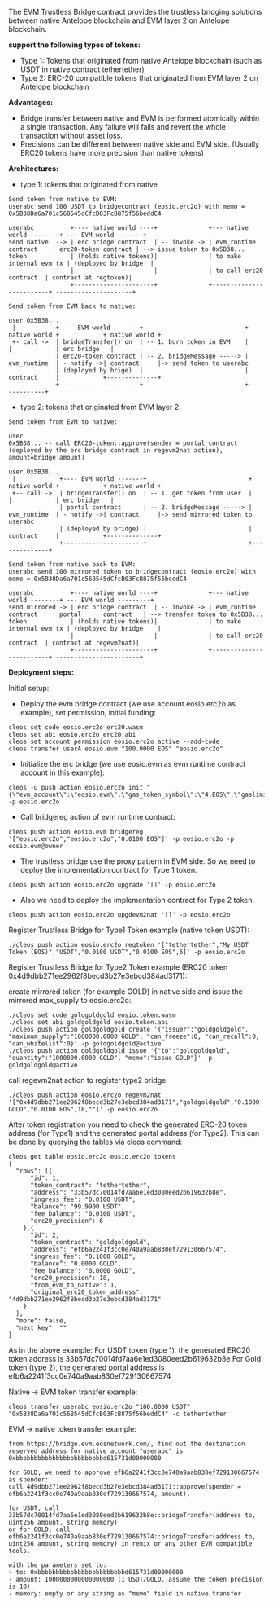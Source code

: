 The EVM Trustless Bridge contract provides the trustless bridging solutions between native Antelope blockchain and EVM layer 2 on Antelope blockchain.

**support the following types of tokens:**
- Type 1: Tokens that originated from native Antelope blockchain (such as USDT in native contract tethertether)
- Type 2: ERC-20 compatible tokens that originated from EVM layer 2 on Antelope blockchain

**Advantages:**
- Bridge transfer between native and EVM is performed atomically within a single transaction. Any failure will fails and revert the whole transaction without asset loss.
- Precisions can be different between native side and EVM side. (Usually ERC20 tokens have more precision than native tokens)

**Architectures:**

- type 1: tokens that originated from native
```
Send token from native to EVM:
userabc send 100 USDT to bridgecontract (eosio.erc2o) with memo = 0x5B38Da6a701c568545dCfcB03FcB875f56beddC4

userabc          +---- native world ----+              +--- native world --------+ --- EVM world -------+
send native  --> | erc bridge contract  | -- invoke -> | evm_runtime contract    | erc20-token contract | --> issue token to 0x5B38...
token            | (holds native tokens)|              | to make internal evm tx | (deployed by bridge  |
                 |                      |              | to call erc20 contract  | contract at regtoken)|
                 +----------------------+              +-------------------------+ ---------------------+
				 
Send token from EVM back to native:

user 0x5B38...
 |           +---- EVM world -------+                            + native world +            + native world +
 +- call ->  | bridgeTransfer() on  | -- 1. burn token in EVM    |              |            | erc bridge   |
             | erc20-token contract | -- 2. bridgeMessage -----> | evm_runtime  | - notify ->| contract     |-> send token to userabc
             | (deployed by brige)  |                            | contract     |            +--------------+
             +----------------------+                            +--------------+
```


- type 2: tokens that originated from EVM layer 2:

```
Send token from EVM to native:

user 
0x5B38... -- call ERC20-token::approve(sender = portal contract (deployed by the erc bridge contract in regevm2nat action), amount=bridge amount)

user 0x5B38...
 |            +---- EVM world -------+                            + native world +            + native world +
 +-- call ->  | bridgeTransfer() on  | -- 1. get token from user  |              |            | erc bridge   |
              | portal contract      | -- 2. bridgeMessage -----> | evm_runtime  | - notify ->| contract     |-> send mirrored token to userabc
              | (deployed by bridge) |                            | contract     |            +--------------+
              +----------------------+                            +--------------+
					   
Send token from native back to EVM:
userabc send 100 mirrored token to bridgecontract (eosio.erc2o) with memo = 0x5B38Da6a701c568545dCfcB03FcB875f56beddC4

userabc          +---- native world ----+              +--- native world --------+ --- EVM world ---------+
send mirrored -> | erc bridge contract  | -- invoke -> | evm_runtime contract    | portal      contract   | --> transfer token to 0x5B38...
token            | (holds native tokens)|              | to make internal evm tx | (deployed by bridge    |
                 |                      |              | to call erc20 contract  | contract at regevm2nat)|
                 +----------------------+              +-------------------------+ -----------------------+
```


**Deployment steps:**

Initial setup:

- Deploy the evm bridge contract (we use account eosio.erc2o as example), set permission, initial funding:
```
cleos set code eosio.erc2o erc20.wasm 
cleos set abi eosio.erc2o erc20.abi
cleos set account permission eosio.erc2o active --add-code
cleos transfer userA eosio.evm "100.0000 EOS" "eosio.erc2o"
```

- Initialize the erc bridge (we use eosio.evm as evm runtime contract account in this example):
```
cleos -u push action eosio.erc2o init "{\"evm_account\":\"eosio.evm\",\"gas_token_symbol\":\"4,EOS\",\"gaslimit\":500000,\"init_gaslimit\":10000000}" -p eosio.erc2o
```

- Call bridgereg action of evm runtime contract:
```
cleos push action eosio.evm bridgereg '["eosio.erc2o","eosio.erc2o","0.0100 EOS"]' -p eosio.erc2o -p eosio.evm@owner
```

- The trustless bridge use the proxy pattern in EVM side. So we need to deploy the implementation contract for Type 1 token.
```
cleos push action eosio.erc2o upgrade '[]' -p eosio.erc2o
```

- Also we need to deploy the implementation contract for Type 2 token.
```
cleos push action eosio.erc2o upgdevm2nat '[]' -p eosio.erc2o
```


Register Trustless Bridge for Type1 Token example (native token USDT):
```
./cleos push action eosio.erc2o regtoken '["tethertether","My USDT Token (EOS)","USDT","0.0100 USDT","0.0100 EOS",6]' -p eosio.erc2o
```

Register Trustless Bridge for Type2 Token example (ERC20 token 0x4d9dbb271ee2962f8becd3b27e3ebcd384ad3171):

create mirrored token (for example GOLD) in native side and issue the mirrored max_supply to eosio.erc2o:
```
./cleos set code goldgoldgold eosio.token.wasm
./cleos set abi goldgoldgold eosio.token.abi
./cleos push action goldgoldgold create '{"issuer":"goldgoldgold", "maximum_supply":"1000000.0000 GOLD", "can_freeze":0, "can_recall":0, "can_whitelist":0}' -p goldgoldgold@active
./cleos push action goldgoldgold issue '{"to":"goldgoldgold", "quantity":"1000000.0000 GOLD", "memo":"issue GOLD"}' -p goldgoldgold@active
```

call regevm2nat action to register type2 bridge:
```
./cleos push action eosio.erc2o regevm2nat '["0x4d9dbb271ee2962f8becd3b27e3ebcd384ad3171","goldgoldgold","0.1000 GOLD","0.0100 EOS",18,""]' -p eosio.erc2o
```

After token registration you need to check the generated ERC-20 token address (for Type1) and the generated portal address (for Type2). This can be done by querying the tables via cleos command:
```
cleos get table eosio.erc2o eosio.erc2o tokens
{
  "rows": [{
      "id": 1,
      "token_contract": "tethertether",
      "address": "33b57dc70014fd7aa6e1ed3080eed2b619632b8e",
      "ingress_fee": "0.0100 USDT",
      "balance": "99.9900 USDT",
      "fee_balance": "0.0100 USDT",
      "erc20_precision": 6
    },{
      "id": 2,
      "token_contract": "goldgoldgold",
      "address": "efb6a2241f3cc0e740a9aab830ef729130667574",
      "ingress_fee": "0.1000 GOLD",
      "balance": "0.0000 GOLD",
      "fee_balance": "0.0000 GOLD",
      "erc20_precision": 18,
      "from_evm_to_native": 1,
      "original_erc20_token_address": "4d9dbb271ee2962f8becd3b27e3ebcd384ad3171"
    }
  ],
  "more": false,
  "next_key": ""
}
```
As in the above example:
For USDT token (type 1), the generated ERC20 token address is 33b57dc70014fd7aa6e1ed3080eed2b619632b8e
For Gold token (type 2), the generated portal address is efb6a2241f3cc0e740a9aab830ef729130667574

Native -> EVM token transfer example:
```
cleos transfer userabc eosio.erc2o "100.0000 USDT" "0x5B38Da6a701c568545dCfcB03FcB875f56beddC4" -c tethertether
```

EVM -> native token transfer example:
```
from https://bridge.evm.eosnetwork.com/, find out the destination reserved address for native account "userabc" is 0xbbbbbbbbbbbbbbbbbbbbbbbbd615731d00000000

for GOLD, we need to approve efb6a2241f3cc0e740a9aab830ef729130667574 as spender:
call 4d9dbb271ee2962f8becd3b27e3ebcd384ad3171::approve(spender = efb6a2241f3cc0e740a9aab830ef729130667574, amount).

for USDT, call 33b57dc70014fd7aa6e1ed3080eed2b619632b8e::bridgeTransfer(address to, uint256 amount, string memory)
or for GOLD, call efb6a2241f3cc0e740a9aab830ef729130667574::bridgeTransfer(address to, uint256 amount, string memory) in remix or any other EVM compatible tools.

with the parameters set to:
- to: 0xbbbbbbbbbbbbbbbbbbbbbbbbd615731d00000000
- amount: 1000000000000000000 (1 USDT/GOLD, assume the token precision is 18)
- memory: empty or any string as "memo" field in native transfer

```
